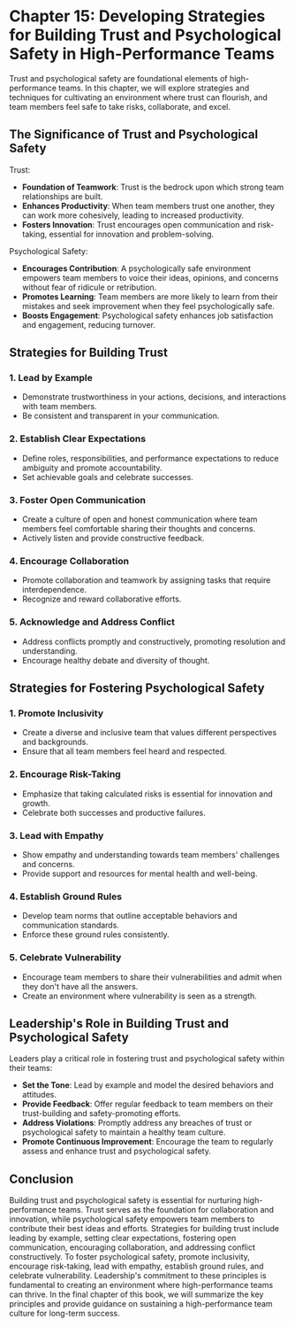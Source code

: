 Chapter 15: Developing Strategies for Building Trust and Psychological Safety in High-Performance Teams
=======================================================================================================

Trust and psychological safety are foundational elements of high-performance teams. In this chapter, we will explore strategies and techniques for cultivating an environment where trust can flourish, and team members feel safe to take risks, collaborate, and excel.

The Significance of Trust and Psychological Safety
--------------------------------------------------

Trust:

* **Foundation of Teamwork**: Trust is the bedrock upon which strong team relationships are built.
* **Enhances Productivity**: When team members trust one another, they can work more cohesively, leading to increased productivity.
* **Fosters Innovation**: Trust encourages open communication and risk-taking, essential for innovation and problem-solving.

Psychological Safety:

* **Encourages Contribution**: A psychologically safe environment empowers team members to voice their ideas, opinions, and concerns without fear of ridicule or retribution.
* **Promotes Learning**: Team members are more likely to learn from their mistakes and seek improvement when they feel psychologically safe.
* **Boosts Engagement**: Psychological safety enhances job satisfaction and engagement, reducing turnover.

Strategies for Building Trust
-----------------------------

### **1. Lead by Example**

* Demonstrate trustworthiness in your actions, decisions, and interactions with team members.
* Be consistent and transparent in your communication.

### **2. Establish Clear Expectations**

* Define roles, responsibilities, and performance expectations to reduce ambiguity and promote accountability.
* Set achievable goals and celebrate successes.

### **3. Foster Open Communication**

* Create a culture of open and honest communication where team members feel comfortable sharing their thoughts and concerns.
* Actively listen and provide constructive feedback.

### **4. Encourage Collaboration**

* Promote collaboration and teamwork by assigning tasks that require interdependence.
* Recognize and reward collaborative efforts.

### **5. Acknowledge and Address Conflict**

* Address conflicts promptly and constructively, promoting resolution and understanding.
* Encourage healthy debate and diversity of thought.

Strategies for Fostering Psychological Safety
---------------------------------------------

### **1. Promote Inclusivity**

* Create a diverse and inclusive team that values different perspectives and backgrounds.
* Ensure that all team members feel heard and respected.

### **2. Encourage Risk-Taking**

* Emphasize that taking calculated risks is essential for innovation and growth.
* Celebrate both successes and productive failures.

### **3. Lead with Empathy**

* Show empathy and understanding towards team members' challenges and concerns.
* Provide support and resources for mental health and well-being.

### **4. Establish Ground Rules**

* Develop team norms that outline acceptable behaviors and communication standards.
* Enforce these ground rules consistently.

### **5. Celebrate Vulnerability**

* Encourage team members to share their vulnerabilities and admit when they don't have all the answers.
* Create an environment where vulnerability is seen as a strength.

Leadership's Role in Building Trust and Psychological Safety
------------------------------------------------------------

Leaders play a critical role in fostering trust and psychological safety within their teams:

* **Set the Tone**: Lead by example and model the desired behaviors and attitudes.
* **Provide Feedback**: Offer regular feedback to team members on their trust-building and safety-promoting efforts.
* **Address Violations**: Promptly address any breaches of trust or psychological safety to maintain a healthy team culture.
* **Promote Continuous Improvement**: Encourage the team to regularly assess and enhance trust and psychological safety.

Conclusion
----------

Building trust and psychological safety is essential for nurturing high-performance teams. Trust serves as the foundation for collaboration and innovation, while psychological safety empowers team members to contribute their best ideas and efforts. Strategies for building trust include leading by example, setting clear expectations, fostering open communication, encouraging collaboration, and addressing conflict constructively. To foster psychological safety, promote inclusivity, encourage risk-taking, lead with empathy, establish ground rules, and celebrate vulnerability. Leadership's commitment to these principles is fundamental to creating an environment where high-performance teams can thrive. In the final chapter of this book, we will summarize the key principles and provide guidance on sustaining a high-performance team culture for long-term success.
